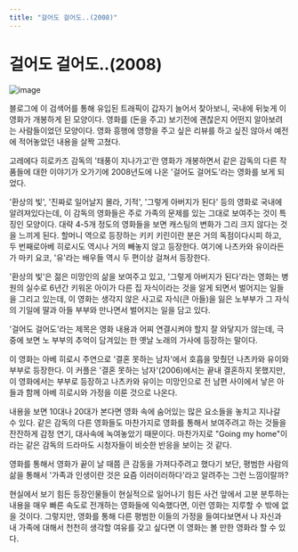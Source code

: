 ```yaml
---
title: "걸어도 걸어도..(2008)"
---
```

# 걸어도 걸어도..(2008)




![image](f9b8286614777c60e9c983bed0017235.jpg)




블로그에 이 검색어를 통해 유입된 트래픽이 갑자기 늘어서 찾아보니, 국내에 뒤늦게 이 영화가 개봉하게 된 모양이다. 영화를 (돈을 주고) 보기전에 괜찮은지 어떤지 알아보려는 사람들이었던 모양이다. 영화 흥행에 영향을 주고 싶은 리뷰를 하고 싶진 않아서 예전에 적어놓았던 내용을 살짝 고쳤다.




고레에다 히로카즈 감독의 '태풍이 지나가고'란 영화가 개봉하면서 같은 감독의 다른 작품들에 대한 이야기가 오가기에 2008년도에 나온 '걸어도 걸어도'라는 영화를 보게 되었다.




'환상의 빛', '진짜로 일어날지 몰라, 기적', '그렇게 아버지가 된다' 등의 영화로 국내에 알려져있다는데, 이 감독의 영화들은 주로 가족의 문제를 있는 그대로 보여주는 것이 특징인 모양이다. 대략 4-5개 정도의 영화들을 보면 캐스팅의 변화가 그리 크지 않다는 것을 느끼게 된다. 할머니 역으로 등장하는 키키 키린이란 분은 거의 독점이다시피 하고, 두 번째로아베 히로시도 역시나 거의 빼놓지 않고 등장한다. 여기에 나츠카와 유이라든가 마키 요코, '유'라는 배우들 역시 두 편이상 걸쳐서 등장한다.




'환상의 빛'은 젊은 미망인의 삶을 보여주고 있고, '그렇게 아버지가 된다'라는 영화는 병원의 실수로 6년간 키워온 아이가 다른 집 자식이라는 것을 알게 되면서 벌어지는 일들을 그리고 있는데, 이 영화는 생각지 않은 사고로 자식(큰 아들)을 잃은 노부부가 그 자식의 기일에 딸과 아들 부부와 만나면서 벌어지는 일을 담고 있다.




'걸어도 걸어도'라는 제목은 영화 내용과 어찌 연결시켜야 할지 잘 와닿지가 않는데, 극 중에 보면 노 부부의 추억이 담겨있는 한 옛날 노래의 가사에 등장하는 말이다. 




이 영화는 아베 히로시 주연으로 '결혼 못하는 남자'에서 호흡을 맞췄던 나츠카와 유이와 부부로 등장한다. 이 커플은 '결혼 못하는 남자'(2006)에서는 끝내 결혼하지 못했지만, 이 영화에서는 부부로 등장하고 나츠카와 유이는 미망인으로 전 남편 사이에서 낳은 아들과 함께 아베 히로시와 가정을 이룬 것으로 나온다. 




내용을 보면 10대나 20대가 본다면 영화 속에 숨어있는 많은 요소들을 놓치고 지나갈 수 있다. 같은 감독의 다른 영화들도 마찬가지로 영화를 통해서 보여주려고 하는 것들을 잔잔하게 감정 연기, 대사속에 녹여놓았기 때문이다. 마찬가지로 "Going my home"이라는 같은 감독의 드라마도 시청자들이 비슷한 반응을 보이는 것 같다. 




영화를 통해서 영화가 끝이 날 때쯤 큰 감동을 가져다주려고 했다기 보단, 평범한 사람의 삶을 통해서 '가족과 인생이란 것은 요즘 이러이러하다'라고 알려주는 그런 느낌이랄까? 




현실에서 보기 힘든 등장인물들이 현실적으로 일어나기 힘든 사건 앞에서 고분 분투하는 내용을 매우 빠른 속도로 전개하는 영화들에 익숙했다면, 이런 영화는 지루할 수 밖에 없을 것이다. 그렇지만, 영화를 통해 다른 평범한 이들의 가정을 들여다보면서 나 자신과 내 가족에 대해서 천천히 생각할 여유를 갖고 싶다면 이 영화는 볼 만한 영화라 할 수 있다. 


